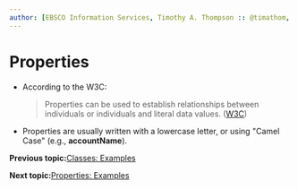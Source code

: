 ```yaml
---
author: [EBSCO Information Services, Timothy A. Thompson :: @timathom, @timathom@indieweb.social]
---
```


# Properties

-   According to the W3C:

    > Properties can be used to establish relationships between individuals or individuals and literal data values. \([W3C](https://www.w3.org/2007/09/OWL-Overview-es.html#s3.1)\)

-   Properties are usually written with a lowercase letter, or using "Camel Case" \(e.g., **accountName**\).


**Previous topic:**[Classes: Examples](../../day_1/lesson_4/classes_2.md)

**Next topic:**[Properties: Examples](../../day_1/lesson_4/properties_2.md)

